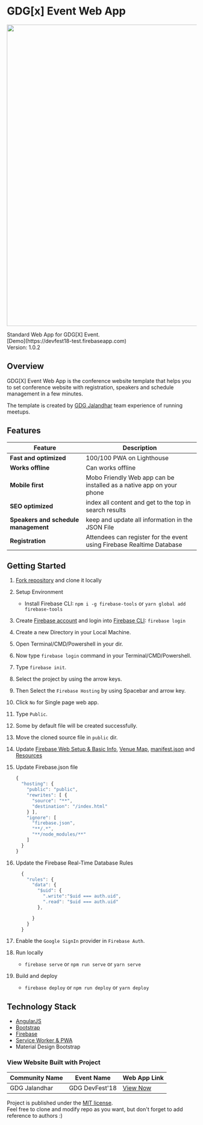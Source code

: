 # GDG[x] Event Web App
<p align="center">
<img width="800px" src="https://devfest18-jalandhar.firebaseapp.com/assets/img/brand.jpg">
</p>
Standard Web App for GDG[X] Event. <br>
[Demo](https://devfest18-test.firebaseapp.com) <br>
Version: 1.0.2

## Overview

GDG[X] Event Web App is the conference website template that helps you to set conference website with registration, speakers and schedule management in a few minutes.

The template is created by [GDG Jalandhar](https://meetup.com/GDG-Jalandhar/) team experience of running meetups.

## Features
| Feature | Description |
|---|---|
| **Fast and optimized** | 100/100 PWA on Lighthouse |
| **Works offline** | Can works offline |
| **Mobile first** | Mobo Friendly Web app can be installed as a native app on your phone |
| **SEO optimized** | index all content and get to the top in search results |
| **Speakers and schedule management** | keep and update all information in the JSON File |
| **Registration** | Attendees can register for the event using Firebase Realtime Database |


## Getting Started
1. [Fork repository](https://github.com/Vrijraj/gdgx-event-web-app/fork) and clone it locally
1. Setup Environment
   * Install Firebase CLI: `npm i -g firebase-tools` or `yarn global add firebase-tools`
1. Create [Firebase account](https://console.firebase.google.com) and login into [Firebase CLI](https://firebase.google.com/docs/cli/): `firebase login`
1. Create a new Directory in your Local Machine.
1. Open Terminal/CMD/Powershell in your dir.
1. Now type `firebase login` command in your Terminal/CMD/Powershell. 
1. Type `firebase init`.
1. Select the project by using the arrow keys.
1. Then Select the `Firebase Hosting` by using Spacebar and arrow key.
1. Click `No` for Single page web app.
1. Type `Public`.
1. Some by default file will be created successfully.
1. Move the cloned source file in `public` dir.
1. Update [Firebase Web Setup & Basic Info](/index.html), [Venue Map](/views/attending.html), [manifest.json](/manifest.json) and [Resources](/data)
1. Update Firebase.json file
    ```js 
    {
      "hosting": {
        "public": "public",
        "rewrites": [ {
          "source": "**",
          "destination": "/index.html"
        } ],
        "ignore": [
          "firebase.json",
          "**/.*",
          "**/node_modules/**"
        ]
      }
    }
    ```
  
1. Update the Firebase Real-Time Database Rules
    ```js
      {
        "rules": {
          "data": {
            "$uid": {
              ".write":"$uid === auth.uid",
              ".read": "$uid === auth.uid"
            },

          }
        }
      }
    ```
1. Enable the `Google SignIn` provider in `Firebase Auth`.
1. Run locally
   * `firebase serve` or `npm run serve` or `yarn serve` 
1. Build and deploy
   * `firebase deploy` or `npm run deploy` or `yarn deploy`


## Technology Stack

* [AngularJS](http://angularjs.org/)
* [Bootstrap](http://getbootstrap.com/)
* [Firebase](http://angularjs.org/)
* [Service Worker & PWA](https://pwafire.org/)
* Material Design Bootstrap

### View Website Built with Project 

| Community Name | Event Name | Web App Link | 
| --- | --- | --- | 
| GDG Jalandhar | GDG DevFest'18 | [View Now](https://devfest.gdgjalandhar.com) |





Project is published under the [MIT license](/LICENSE.md).  
Feel free to clone and modify repo as you want, but don't forget to add reference to authors :)
